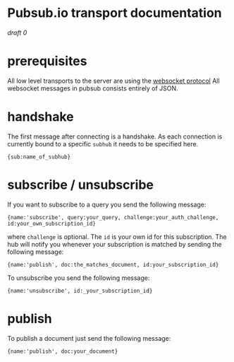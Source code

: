 # Pubsub.io transport documentation
*draft 0*

# prerequisites

All low level transports to the server are using the [websocket protocol](http://en.wikipedia.org/wiki/WebSockets)
All websocket messages in pubsub consists entirely of JSON.

# handshake

The first message after connecting is a handshake.
As each connection is currently bound to a specific `subhub` it needs to be specified here. 

	{sub:name_of_subhub}

# subscribe / unsubscribe

If you want to subscribe to a query you send the following message:

	{name:'subscribe', query:your_query, challenge:your_auth_challenge, id:your_own_subscription_id}

where `challenge` is optional.
The `id` is your own id for this subscription. The hub will notify you whenever your subscription is matched by sending the following message:

	{name:'publish', doc:the_matches_document, id:your_subscription_id}
	
To unsubscribe you send the following message:

	{name:'unsubscribe', id:_your_subscription_id}
	
# publish

To publish a document just send the following message:

	{name:'publish', doc:your_document}
